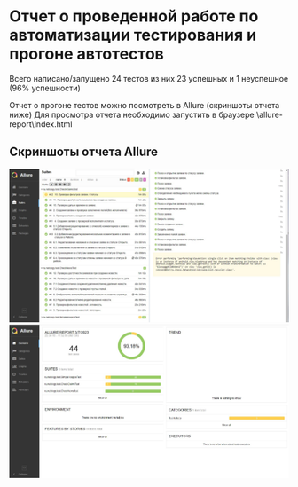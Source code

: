 # Отчет о проведенной работе по автоматизации тестирования и прогоне автотестов

Всего написано/запущено 24 тестов
из них 23 успешных и 1 неуспешное (96% успешности)

Отчет о прогоне тестов можно посмотреть в Allure (скриншоты отчета ниже)
Для просмотра отчета необходимо запустить в браузере \\allure-report\index.html

## Скриншоты отчета Allure
![скриншот](https://github.com/ElenaMughi/Diplom-QAMID/blob/master/pict2.JPG)
![скриншот](https://github.com/ElenaMughi/Diplom-QAMID/blob/master/pict3.JPG)



